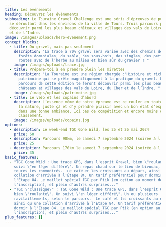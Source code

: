 ```yaml
---
title: Les événements
heading: Découvrez les événements
subheading: Le Touraine Gravel Challenge est une série d'épreuves de pur gravel
  se déroulant dans les environs de la ville de Tours. Trois parcours pour
  découvrir parmi les plus beaux châteaux et villages des vals de Loire, du Cher
  et de l’Indre.
image: /images/uploads/hero-evenement.png
concept_blocks:
  - title: Du gravel, mais pas seulement
    description: "La trace à 70% gravel sera variée avec des chemins de vigne, des
      forêts domaniales, du sable, des sous-bois, des singles, des petites
      routes avec de l’herbe au milieu et bien sûr du gravier ! "
    image: /images/uploads/trace.jpg
  - title: Prépare-toi à en prendre plein les mirettes
    description: "La Touraine est une région chargée d'Histoire et riche en
      patrimoine qui se prête magnifiquement à la pratique du gravel. Les
      parcours de cette édition te feront découvrir parmi les plus beaux
      châteaux et villages des vals de Loire, du Cher et de l’Indre. "
    image: /images/uploads/patrimoine.jpg
  - title: Le vélo et les copains d’abord
    description: L’essence même de notre épreuve est de rouler en toute liberté dans
      la nature, juste çà et d’y prendre plaisir avec un bon état d’esprit et
      dans une bonne ambiance. Ici pas de compétition et encore moins de
      classement.
    image: /images/uploads/copains.jpg
options:
  - description: Le week-end TGC Gone Wild, les 25 et 26 mai 2024
    price: 60
  - description: Parcours 90km, le samedi 7 septembre 2024 (soirée à l'Étape 84 en option)
    price: 25
  - description: Parcours 170km le samedi 7 septembre 2024 (soirée à l'Étape 84 en option)
    price: 35
basic_features:
  - "TGC Gone Wild : Une trace GPS, dans l'esprit Gravel, bien \"roulante\". Un
    suivi \"en léger différé\". Un repas chaud sur le lieu de bivouac, avec
    toutes les commodités.  Le café et les croissants au départ, ainsi qu'une
    collation d'arrivée à l'Étape 84. Un tarif préférentiel pour dormir à
    l'Étape 84. Le maillot spécial TGC par Piik (en option au moment de
    l'inscription), et plein d'autres surprises..."
  - "TGC \"classique\" : TGC Gone Wild : Une trace GPS, dans l'esprit Gravel,
    bien \"roulante\". Un suivi \"en léger différé\". Un ou plusieurs
    ravitaillements, selon le parcours.  Le café et les croissants au départ,
    ainsi qu'une collation d'arrivée à l'Étape 84. Un tarif préférentiel pour
    dormir à l'Étape 84. Le maillot spécial TGC par Piik (en option au moment de
    l'inscription), et plein d'autres surprises..."
plus_features: []
---
```

